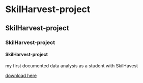# SkilHarvest-project
## SkilHarvest-project
### SkilHarvest-project
#### SkilHarvest-project
my first documented data analysis as a student with SkilHavest

[download here](https://www.microsoft.com)
